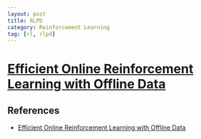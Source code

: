 ```yaml
---
layout: post
title: RLPD
category: Reinforcement Learning
tag: [rl, rlpd]
---
```


# [Efficient Online Reinforcement Learning with Offline Data](https://arxiv.org/pdf/2302.02948)

## References
 
- [Efficient Online Reinforcement Learning with Offline Data](https://arxiv.org/pdf/2302.02948)